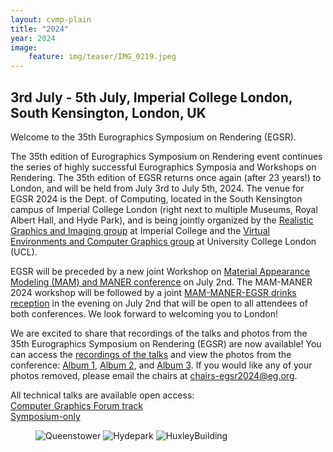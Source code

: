 ```yaml
---
layout: cvmp-plain
title: "2024"
year: 2024
image:
    feature: img/teaser/IMG_0219.jpeg
---
```

## 3rd July - 5th July, Imperial College London, South Kensington, London, UK

Welcome to the 35th Eurographics Symposium on Rendering (EGSR).

The 35th edition of Eurographics Symposium on Rendering event continues the series of highly successful Eurographics Symposia and Workshops on Rendering. The 35th edition of EGSR returns once again (after 23 years!) to London, and will be held from July 3rd to July 5th, 2024. The venue for EGSR 2024 is the Dept. of Computing, located in the South Kensington campus of Imperial College London (right next to multiple Museums, Royal Albert Hall, and Hyde Park), and is being jointly organized by the <a href="https://wp.doc.ic.ac.uk/rgi/">Realistic Graphics and Imaging group</a>
at Imperial College and the <a href="http://vecg.cs.ucl.ac.uk/">Virtual Environments and Computer Graphics group</a>
 at University College London (UCL). 
 
 EGSR will be preceded by a new joint Workshop on <a href="/MAM-MANER Workshop">Material Appearance Modeling (MAM) and MANER conference</a> on July 2nd. The MAM-MANER 2024 workshop will be followed by a joint <a href="/social">MAM-MANER-EGSR drinks reception</a> in the evening on July 2nd that will be open to all attendees of both conferences. We look forward to welcoming you to London!
 
 
We are excited to share that recordings of the talks and photos from the 35th Eurographics Symposium on Rendering (EGSR) are now available! You can access the <a href="https://youtube.com/@egsr2024?si=UaBpKbSkrktigTga">recordings of the talks</a> and view the photos from the conference: <a href="https://photos.app.goo.gl/GN1EVtxf381YZUJp9">Album 1</a>, <a href="https://photos.app.goo.gl/S2VG3nMe26aRzE39A">Album 2</a>, and <a href="https://photos.app.goo.gl/XGvLWk1Z7pnm4PrG9">Album 3</a>. If you would like any of your photos removed, please email the chairs at <chairs-egsr2024@eg.org>.


All technical talks are available open access: <br>
<a href="https://t.co/940c0WLMD7">Computer Graphics Forum track</a> <br>
<a href="https://t.co/tTdCUrcYEN">Symposium-only</a> <br>


<!-- featured images -->
<figure class="top3" >
    <img class="col-xs-12 col-sm-4" src="{{site.url}}/img/2024/egsr/queenstower.jpg" alt="Queenstower">
    <img class="col-xs-12 col-sm-4" src="{{site.url}}/img/2024/egsr/hydepark.jpg" alt="Hydepark">
    <img class="col-xs-12 col-sm-4" src="{{site.url}}/img/2024/egsr/Huxley.jpg" alt="HuxleyBuilding">
</figure>
